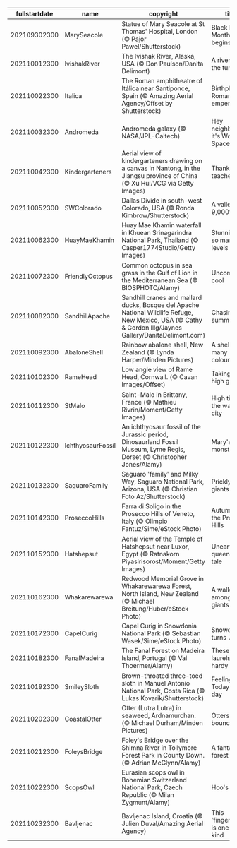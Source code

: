 |fullstartdate|name|copyright|title|image|
|--|--|--|--|--|
202109302300|MarySeacole|Statue of Mary Seacole at St Thomas' Hospital, London (© Pajor Pawel/Shutterstock)|Black History Month begins|![](/en-GB/2021/10/202109302300MarySeacole.jpg)|
202110012300|IvishakRiver|The Ivishak River, Alaska, USA (© Don Paulson/Danita Delimont)|A river on the tundra|![](/en-GB/2021/10/202110012300IvishakRiver.jpg)|
202110022300|Italica|The Roman amphitheatre of Itálica near Santiponce, Spain (© Amazing Aerial Agency/Offset by Shutterstock)|Birthplace of Roman emperors|![](/en-GB/2021/10/202110022300Italica.jpg)|
202110032300|Andromeda|Andromeda galaxy (© NASA/JPL-Caltech)|Hey neighbour, it's World Space Week!|![](/en-GB/2021/10/202110032300Andromeda.jpg)|
202110042300|Kindergarteners|Aerial view of kindergarteners drawing on a canvas in Nantong, in the Jiangsu province of China (© Xu Hui/VCG via Getty Images)|Thank you teachers!|![](/en-GB/2021/10/202110042300Kindergarteners.jpg)|
202110052300|SWColorado|Dallas Divide in south-west Colorado, USA  (© Ronda Kimbrow/Shutterstock)|A valley at 9,000ft|![](/en-GB/2021/10/202110052300SWColorado.jpg)|
202110062300|HuayMaeKhamin|Huay Mae Khamin waterfall in Khuean Srinagarindra National Park, Thailand (© Casper1774Studio/Getty Images)|Stunning on so many levels|![](/en-GB/2021/10/202110062300HuayMaeKhamin.jpg)|
202110072300|FriendlyOctopus|Common octopus in sea grass in the Gulf of Lion in the Mediterranean Sea (© BIOSPHOTO/Alamy)|Uncommonly cool|![](/en-GB/2021/10/202110072300FriendlyOctopus.jpg)|
202110082300|SandhillApache|Sandhill cranes and mallard ducks, Bosque del Apache National Wildlife Refuge, New Mexico, USA (© Cathy & Gordon Illg/Jaynes Gallery/DanitaDelimont.com)|Chasing summer|![](/en-GB/2021/10/202110082300SandhillApache.jpg)|
202110092300|AbaloneShell|Rainbow abalone shell, New Zealand (© Lynda Harper/Minden Pictures)|A shell of many colours|![](/en-GB/2021/10/202110092300AbaloneShell.jpg)|
202110102300|RameHead|Low angle view of Rame Head, Cornwall. (© Cavan Images/Offset)|Taking the high ground|![](/en-GB/2021/10/202110102300RameHead.jpg)|
202110112300|StMalo|Saint-Malo in Brittany, France (© Mathieu Rivrin/Moment/Getty Images)|High tide at the walled city|![](/en-GB/2021/10/202110112300StMalo.jpg)|
202110122300|IchthyosaurFossil|An ichthyosaur fossil of the Jurassic period, Dinosaurland Fossil Museum, Lyme Regis, Dorset (© Christopher Jones/Alamy)|Mary's monster find|![](/en-GB/2021/10/202110122300IchthyosaurFossil.jpg)|
202110132300|SaguaroFamily|Saguaro 'family' and Milky Way, Saguaro National Park, Arizona, USA (© Christian Foto Az/Shutterstock)|Prickly giants|![](/en-GB/2021/10/202110132300SaguaroFamily.jpg)|
202110142300|ProseccoHills|Farra di Soligo in the Prosecco Hills of Veneto, Italy (© Olimpio Fantuz/Sime/eStock Photo)|Autumn in the Prosecco Hills|![](/en-GB/2021/10/202110142300ProseccoHills.jpg)|
202110152300|Hatshepsut|Aerial view of the Temple of Hatshepsut near Luxor, Egypt (© Ratnakorn Piyasirisorost/Moment/Getty Images)|Unearthing a queen's lost tale|![](/en-GB/2021/10/202110152300Hatshepsut.jpg)|
202110162300|Whakarewarewa|Redwood Memorial Grove in Whakarewarewa Forest, North Island, New Zealand (© Michael Breitung/Huber/eStock Photo)|A walk among the giants|![](/en-GB/2021/10/202110162300Whakarewarewa.jpg)|
202110172300|CapelCurig|Capel Curig in Snowdonia National Park (© Sebastian Wasek/Sime/eStock Photo)|Snowdonia turns 70|![](/en-GB/2021/10/202110172300CapelCurig.jpg)|
202110182300|FanalMadeira|The Fanal Forest on Madeira Island, Portugal (© Val Thoermer/Alamy)|These laurels are hardy|![](/en-GB/2021/10/202110182300FanalMadeira.jpg)|
202110192300|SmileySloth|Brown-throated three-toed sloth in Manuel Antonio National Park, Costa Rica (© Lukas Kovarik/Shutterstock)|Feeling lazy? Today's your day|![](/en-GB/2021/10/202110192300SmileySloth.jpg)|
202110202300|CoastalOtter|Otter (Lutra Lutra) in seaweed, Ardnamurchan. (© Michael Durham/Minden Pictures)|Otters bounce back|![](/en-GB/2021/10/202110202300CoastalOtter.jpg)|
202110212300|FoleysBridge|Foley's Bridge over the Shimna River in Tollymore Forest Park in County Down. (© Adrian McGlynn/Alamy)|A fantastical forest park|![](/en-GB/2021/10/202110212300FoleysBridge.jpg)|
202110222300|ScopsOwl|Eurasian scops owl in Bohemian Switzerland National Park, Czech Republic (© Milan Zygmunt/Alamy)|Hoo's there?|![](/en-GB/2021/10/202110222300ScopsOwl.jpg)|
202110232300|Bavljenac|Bavljenac Island, Croatia (© Julien Duval/Amazing Aerial Agency)|This 'fingerprint' is one of a kind|![](/en-GB/2021/10/202110232300Bavljenac.jpg)|
